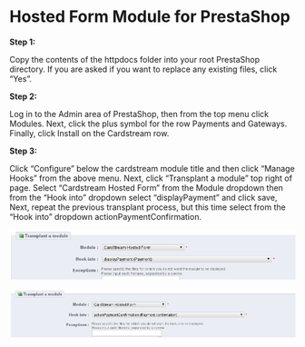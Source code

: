 Hosted Form Module for PrestaShop
=================================


**Step 1:**

Copy the contents of the httpdocs folder into your root PrestaShop directory. If you
are asked if you want to replace any existing files, click “Yes”.

**Step 2:**

Log in to the Admin area of PrestaShop, then from the top menu click Modules. Next,
click the plus symbol for the row Payments and Gateways. Finally, click Install on the
Cardstream row.

**Step 3:**

Click “Configure” below the cardstream module title and then click “Manage Hooks”
from the above menu. Next, click “Transplant a module” top right of page. Select “Cardstream Hosted Form” from the Module dropdown then from the “Hook into” dropdown select “displayPayment” and click save, Next, repeat the previous transplant process, but this time select from the “Hook into” dropdown actionPaymentConfirmation.

![prestashop display payment hook](/images/displayPaymentHook.png)

![prestashop action payment confirmation](/images/actionPaymentConfirmation.png)
